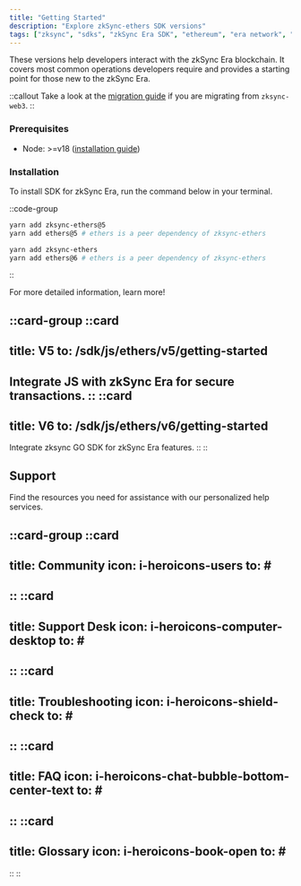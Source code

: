 ```yaml
---
title: "Getting Started"
description: "Explore zkSync-ethers SDK versions"
tags: ["zksync", "sdks", "zkSync Era SDK", "ethereum", "era network", "javascript versions"]
---
```


These versions help developers interact with the zkSync Era blockchain. It covers most common
operations developers require and provides a starting point for those new to the zkSync Era.

::callout
Take a look at the [migration guide](/sdk/js/ethers/v6/migration) if you are migrating from `zksync-web3`.
::

### Prerequisites

- Node: >=v18 ([installation guide](https://nodejs.org/en/download/package-manager))

### Installation

To install SDK for zkSync Era, run the command below in your terminal.

::code-group

```bash [ethers-v5]
yarn add zksync-ethers@5
yarn add ethers@5 # ethers is a peer dependency of zksync-ethers
```

```bash [ethers-v6]
yarn add zksync-ethers
yarn add ethers@6 # ethers is a peer dependency of zksync-ethers
```

::

For more detailed information, learn more!

::card-group
::card
---
title: V5
to: /sdk/js/ethers/v5/getting-started
---
Integrate JS with zkSync Era for secure transactions.
::
::card
---
title: V6
to: /sdk/js/ethers/v6/getting-started
---
Integrate zksync GO SDK for zkSync Era features.
::
::

## Support

Find the resources you need for assistance with our personalized help services.

::card-group
::card
---
title: Community
icon: i-heroicons-users
to: #
---
::
::card
---
title: Support Desk
icon: i-heroicons-computer-desktop
to: #
---
::
::card
---
title: Troubleshooting
icon: i-heroicons-shield-check
to: #
---
::
::card
---
title: FAQ
icon: i-heroicons-chat-bubble-bottom-center-text
to: #
---
::
::card
---
title: Glossary
icon: i-heroicons-book-open
to: #
---
::
::
